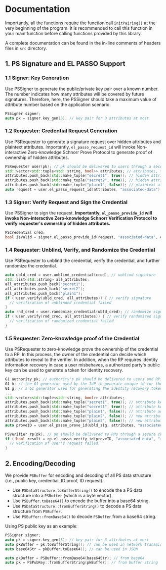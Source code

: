 # Documentation

Importantly, all the functions require the function call `initPairing()` at the very beginning of the program.
It is recommended to call this function in your main function before calling functions provided by this library.

A complete documentation can be found in the in-line comments of headers files in `src` directory.

## 1. PS Signature and EL PASSO Support

### 1.1 Signer: Key Generation

Use PSSigner to generate the public/private key pair over a known number.
The number indicates how many attributes will be covered by future signatures.
Therefore, here, the PSSigner should take a maximum value of attribute number based on the application scenario.

```C++
PSSigner signer;
auto pk = signer.key_gen(3); // key pair for 3 attributes at most
```

### 1.2 Requester: Credential Request Generation

Use PSRequester to generate a signature request over hidden attributes and plaintext attributes.
Importantly, `el_passo_request_id` will invoke Non-interactive Zero-knowledge Schnorr Prove Protocol to generate proof of ownership of hidden attributes.

```C++
PSRequester user(pk); // pk should be delivered to users through a secure channel, e.g., out-of-band
std::vector<std::tuple<std::string, bool>> attributes; // attributes, the bool indicate whether an attribute should be hidden from the IdP
attributes.push_back(std::make_tuple("secret1", true)); // hidden attribute
attributes.push_back(std::make_tuple("secret2", true)); // hidden attribute
attributes.push_back(std::make_tuple("plain1", false)); // plaintext attribute
auto request = user.el_passo_request_id(attributes, "associated-data"); // a piece of associated data is used with Schnorr Zero Knowledge Proof
```

### 1.3 Signer: Verify Request and Sign the Credential

Use PSSigner to sign the request.
**Importantly, `el_passo_provide_id` will invoke Non-interactive Zero-knowledge Schnorr Verification Protocol to verify requester's ownership of hidden attributes.**

```C++
PSCredential cred;
bool isValid = signer.el_passo_provide_id(request, "associated-data", cred); // the cred will be generated if the request is valid
```

### 1.4 Requester: Unblind, Verify, and Randomize the Credential

Use PSRequester to unblind the credential, verify the credential, and further randomize the credential.

```C++
auto ubld_cred = user.unblind_credential(cred); // unblind signature
std::list<std::string> all_attributes;
all_attributes.push_back("secret1");
all_attributes.push_back("secret2");
all_attributes.push_back("plain1");
if (!user.verify(ubld_cred, all_attributes)) { // verify signature
  // verification of unblinded credential failed
}
auto rnd_cred = user.randomize_credential(ubld_cred); // randomize signature
if (!user.verify(rnd_cred, all_attributes)) { // verify randomized signature
  // verification of randomized credential failed
}
```

### 1.5 Requester: Zero-knowledge proof of the Credential

Use PSRequester to zero-knowledge prove the ownership of the credential to a RP.
In this process, the owner of the credential can decide which attributes to reveal to the verifier.
In addition, when the RP requires identity information recovery in case a user misbehaves, a authorized party's public key can be used to generate a token for identity recovery.

```C++
G1 authority_pk; // authority's pk should be delivered to users and RPs through a secure channel
G1 h; // the G1 generator used by the IdP to generate unique id for the user
G1 g; // a G1 generator used for generating the identity recovery token
...
std::vector<std::tuple<std::string, bool>> attributes;
attributes.push_back(std::make_tuple("secret1", true)); // attribute kept by the user
attributes.push_back(std::make_tuple("secret1", true)); // attribute kept by the user
attributes.push_back(std::make_tuple("plain1", false)); // attribute added by the user
attributes.push_back(std::make_tuple("plain2", false)); // new attribute added by the IdP
attributes.push_back(std::make_tuple("plain3", false)); // new attribute added by the IdP
auto proveID = user.el_passo_prove_id(ubld_sig, attributes, "associated-data", "rp1", authority_pk, g, h)

PSVerifier rp(pk); // pk should be delivered to RPs through a secure channel, e.g., out-of-band
if (!bool result = rp.el_passo_verify_id(proveID, "associated-data", "rp1", authority_pk, g, h);) {
  // verification of user's request failed
}
```

## 2. Encoding/Decoding

We provide `PSBuffer` for encoding and decoding of all PS data structure (i.e., public key, credential, ID proof, ID request).

* Use `PSDataStructure.toBufferString()` to encode the a PS data structure into a `PSBuffer` (which is a byte vector).
* Use `PSBuffer.toBase64()` to encode the buffer into a base64 string.
* Use `PSDataStructure::fromBufferString()` to decode a PS data structure from `PSBuffer`.
* Use `PSBuffer::fromBase64()` to decode `PSBuffer` from a base64 string.

Using PS public key as an example:

```C++
PSSigner signer;
auto pk = signer.key_gen(3); // key pair for 3 attributes at most
auto pkBuffer = pk.toBufferString(); // can be used in network transmission
auto base64Str = pkBuffer.toBase64(); // can be used in JSON
```

```C++
auto pkBuffer = PSBuffer::fromBase64(base64Str); // from base64
auto pk = PSPubKey::fromBufferString(pkBuffer); // from buffer string
```
